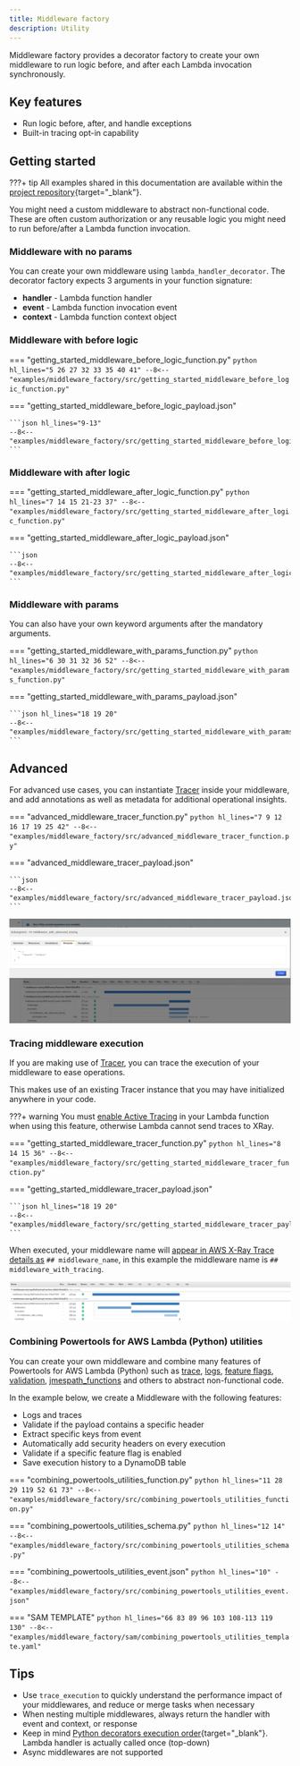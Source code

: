 ```yaml
---
title: Middleware factory
description: Utility
---
```


<!-- markdownlint-disable MD043 -->

Middleware factory provides a decorator factory to create your own middleware to run logic before, and after each Lambda invocation synchronously.

## Key features

* Run logic before, after, and handle exceptions
* Built-in tracing opt-in capability

## Getting started

???+ tip
    All examples shared in this documentation are available within the [project repository](https://github.com/awslabs/aws-lambda-powertools-python/tree/develop/examples){target="_blank"}.

You might need a custom middleware to abstract non-functional code. These are often custom authorization or any reusable logic you might need to run before/after a Lambda function invocation.

### Middleware with no params

You can create your own middleware using `lambda_handler_decorator`. The decorator factory expects 3 arguments in your function signature:

* **handler** - Lambda function handler
* **event** - Lambda function invocation event
* **context** - Lambda function context object

### Middleware with before logic

=== "getting_started_middleware_before_logic_function.py"
    ```python hl_lines="5 26 27 32 33 35 40 41"
    --8<-- "examples/middleware_factory/src/getting_started_middleware_before_logic_function.py"
    ```

=== "getting_started_middleware_before_logic_payload.json"

    ```json hl_lines="9-13"
    --8<-- "examples/middleware_factory/src/getting_started_middleware_before_logic_payload.json"
    ```

### Middleware with after logic

=== "getting_started_middleware_after_logic_function.py"
    ```python hl_lines="7 14 15 21-23 37"
    --8<-- "examples/middleware_factory/src/getting_started_middleware_after_logic_function.py"
    ```

=== "getting_started_middleware_after_logic_payload.json"

    ```json
    --8<-- "examples/middleware_factory/src/getting_started_middleware_after_logic_payload.json"
    ```

### Middleware with params

You can also have your own keyword arguments after the mandatory arguments.

=== "getting_started_middleware_with_params_function.py"
    ```python hl_lines="6 30 31 32 36 52"
    --8<-- "examples/middleware_factory/src/getting_started_middleware_with_params_function.py"
    ```

=== "getting_started_middleware_with_params_payload.json"

    ```json hl_lines="18 19 20"
    --8<-- "examples/middleware_factory/src/getting_started_middleware_with_params_payload.json"
    ```

## Advanced

For advanced use cases, you can instantiate [Tracer](../core/tracer.md) inside your middleware, and add annotations as well as metadata for additional operational insights.

=== "advanced_middleware_tracer_function.py"
    ```python hl_lines="7 9 12 16 17 19 25 42"
    --8<-- "examples/middleware_factory/src/advanced_middleware_tracer_function.py"
    ```

=== "advanced_middleware_tracer_payload.json"

    ```json
    --8<-- "examples/middleware_factory/src/advanced_middleware_tracer_payload.json"
    ```

![Middleware advanced Tracer](../media/middleware_factory_tracer_2.png)

### Tracing middleware **execution**

If you are making use of [Tracer](../core/tracer.md), you can trace the execution of your middleware to ease operations.

This makes use of an existing Tracer instance that you may have initialized anywhere in your code.

???+ warning
    You must [enable Active Tracing](../core/tracer/#permissions) in your Lambda function when using this feature, otherwise Lambda cannot send traces to XRay.

=== "getting_started_middleware_tracer_function.py"
    ```python hl_lines="8 14 15 36"
    --8<-- "examples/middleware_factory/src/getting_started_middleware_tracer_function.py"
    ```

=== "getting_started_middleware_tracer_payload.json"

    ```json hl_lines="18 19 20"
    --8<-- "examples/middleware_factory/src/getting_started_middleware_tracer_payload.json"
    ```

When executed, your middleware name will [appear in AWS X-Ray Trace details as](../core/tracer.md) `## middleware_name`, in this example the middleware name is `## middleware_with_tracing`.

![Middleware simple Tracer](../media/middleware_factory_tracer_1.png)

### Combining Powertools for AWS Lambda (Python) utilities

You can create your own middleware and combine many features of Powertools for AWS Lambda (Python) such as [trace](../core/logger.md), [logs](../core/logger.md), [feature flags](feature_flags.md), [validation](validation.md), [jmespath_functions](jmespath_functions.md) and others to abstract non-functional code.

In the example below, we create a Middleware with the following features:

* Logs and traces
* Validate if the payload contains a specific header
* Extract specific keys from event
* Automatically add security headers on every execution
* Validate if a specific feature flag is enabled
* Save execution history to a DynamoDB table

=== "combining_powertools_utilities_function.py"
    ```python hl_lines="11 28 29 119 52 61 73"
    --8<-- "examples/middleware_factory/src/combining_powertools_utilities_function.py"
    ```

=== "combining_powertools_utilities_schema.py"
    ```python hl_lines="12 14"
    --8<-- "examples/middleware_factory/src/combining_powertools_utilities_schema.py"
    ```

=== "combining_powertools_utilities_event.json"
    ```python hl_lines="10"
    --8<-- "examples/middleware_factory/src/combining_powertools_utilities_event.json"
    ```

=== "SAM TEMPLATE"
    ```python hl_lines="66 83 89 96 103 108-113 119 130"
    --8<-- "examples/middleware_factory/sam/combining_powertools_utilities_template.yaml"
    ```

## Tips

* Use `trace_execution` to quickly understand the performance impact of your middlewares, and reduce or merge tasks when necessary
* When nesting multiple middlewares, always return the handler with event and context, or response
* Keep in mind [Python decorators execution order](https://realpython.com/primer-on-python-decorators/#nesting-decorators){target="_blank"}. Lambda handler is actually called once (top-down)
* Async middlewares are not supported
